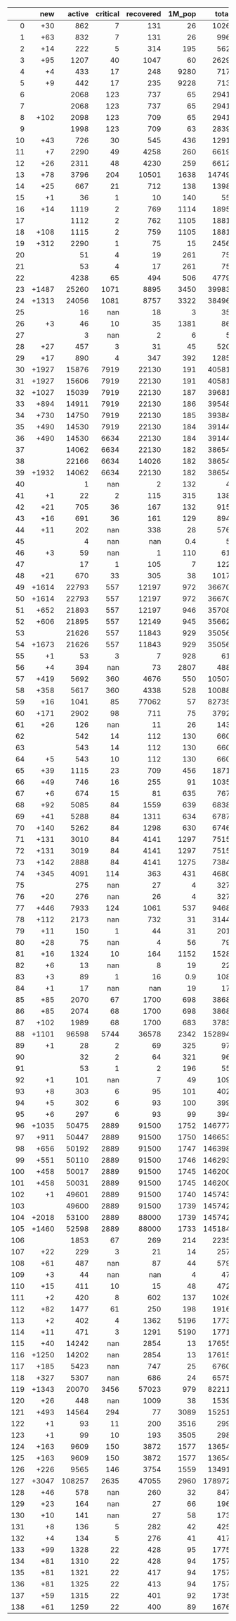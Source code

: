 |     |   new |   active |   critical |   recovered |   1M_pop |   total |
|----:|------:|---------:|-----------:|------------:|---------:|--------:|
|   0 |   +30 |      862 |          7 |         131 |     26   |    1026 |
|   1 |   +63 |      832 |          7 |         131 |     26   |     996 |
|   2 |   +14 |      222 |          5 |         314 |    195   |     562 |
|   3 |   +95 |     1207 |         40 |        1047 |     60   |    2629 |
|   4 |    +4 |      433 |         17 |         248 |   9280   |     717 |
|   5 |    +9 |      442 |         17 |         235 |   9228   |     713 |
|   6 |       |     2068 |        123 |         737 |     65   |    2941 |
|   7 |       |     2068 |        123 |         737 |     65   |    2941 |
|   8 |  +102 |     2098 |        123 |         709 |     65   |    2941 |
|   9 |       |     1998 |        123 |         709 |     63   |    2839 |
|  10 |   +43 |      726 |         30 |         545 |    436   |    1291 |
|  11 |    +7 |     2290 |         49 |        4258 |    260   |    6619 |
|  12 |   +26 |     2311 |         48 |        4230 |    259   |    6612 |
|  13 |   +78 |     3796 |        204 |       10501 |   1638   |   14749 |
|  14 |   +25 |      667 |         21 |         712 |    138   |    1398 |
|  15 |    +1 |       36 |          1 |          10 |    140   |      55 |
|  16 |   +14 |     1119 |          2 |         769 |   1114   |    1895 |
|  17 |       |     1112 |          2 |         762 |   1105   |    1881 |
|  18 |  +108 |     1115 |          2 |         759 |   1105   |    1881 |
|  19 |  +312 |     2290 |          1 |          75 |     15   |    2456 |
|  20 |       |       51 |          4 |          19 |    261   |      75 |
|  21 |       |       53 |          4 |          17 |    261   |      75 |
|  22 |       |     4238 |         65 |         494 |    506   |    4779 |
|  23 | +1487 |    25260 |       1071 |        8895 |   3450   |   39983 |
|  24 | +1313 |    24056 |       1081 |        8757 |   3322   |   38496 |
|  25 |       |       16 |        nan |          18 |      3   |      35 |
|  26 |    +3 |       46 |         10 |          35 |   1381   |      86 |
|  27 |       |        3 |        nan |           2 |      6   |       5 |
|  28 |   +27 |      457 |          3 |          31 |     45   |     520 |
|  29 |   +17 |      890 |          4 |         347 |    392   |    1285 |
|  30 | +1927 |    15876 |       7919 |       22130 |    191   |   40581 |
|  31 | +1927 |    15606 |       7919 |       22130 |    191   |   40581 |
|  32 | +1027 |    15039 |       7919 |       22130 |    187   |   39681 |
|  33 |  +894 |    14911 |       7919 |       22130 |    186   |   39548 |
|  34 |  +730 |    14750 |       7919 |       22130 |    185   |   39384 |
|  35 |  +490 |    14530 |       7919 |       22130 |    184   |   39144 |
|  36 |  +490 |    14530 |       6634 |       22130 |    184   |   39144 |
|  37 |       |    14062 |       6634 |       22130 |    182   |   38654 |
|  38 |       |    22166 |       6634 |       14026 |    182   |   38654 |
|  39 | +1932 |    14062 |       6634 |       22130 |    182   |   38654 |
|  40 |       |        1 |        nan |           2 |    132   |       4 |
|  41 |    +1 |       22 |          2 |         115 |    315   |     138 |
|  42 |   +21 |      705 |         36 |         167 |    132   |     915 |
|  43 |   +16 |      691 |         36 |         161 |    129   |     894 |
|  44 |   +11 |      202 |        nan |         338 |     28   |     576 |
|  45 |       |        4 |        nan |         nan |      0.4 |       5 |
|  46 |    +3 |       59 |        nan |           1 |    110   |      61 |
|  47 |       |       17 |          1 |         105 |      7   |     122 |
|  48 |   +21 |      670 |         33 |         305 |     38   |    1017 |
|  49 | +1614 |    22793 |        557 |       12197 |    972   |   36670 |
|  50 | +1614 |    22793 |        557 |       12197 |    972   |   36670 |
|  51 |  +652 |    21893 |        557 |       12197 |    946   |   35708 |
|  52 |  +606 |    21895 |        557 |       12149 |    945   |   35662 |
|  53 |       |    21626 |        557 |       11843 |    929   |   35056 |
|  54 | +1673 |    21626 |        557 |       11843 |    929   |   35056 |
|  55 |    +1 |       53 |          3 |           7 |    928   |      61 |
|  56 |    +4 |      394 |        nan |          73 |   2807   |     488 |
|  57 |  +419 |     5692 |        360 |        4676 |    550   |   10507 |
|  58 |  +358 |     5617 |        360 |        4338 |    528   |   10088 |
|  59 |   +16 |     1041 |         85 |       77062 |     57   |   82735 |
|  60 |  +171 |     2902 |         98 |         711 |     75   |    3792 |
|  61 |   +26 |      126 |        nan |          11 |     26   |     143 |
|  62 |       |      542 |         14 |         112 |    130   |     660 |
|  63 |       |      543 |         14 |         112 |    130   |     660 |
|  64 |    +5 |      543 |         10 |         112 |    130   |     660 |
|  65 |   +39 |     1115 |         23 |         709 |    456   |    1871 |
|  66 |   +49 |      746 |         16 |         255 |     91   |    1035 |
|  67 |    +6 |      674 |         15 |          81 |    635   |     767 |
|  68 |   +92 |     5085 |         84 |        1559 |    639   |    6838 |
|  69 |   +41 |     5288 |         84 |        1311 |    634   |    6787 |
|  70 |  +140 |     5262 |         84 |        1298 |    630   |    6746 |
|  71 |  +131 |     3010 |         84 |        4141 |   1297   |    7515 |
|  72 |  +131 |     3019 |         84 |        4141 |   1297   |    7515 |
|  73 |  +142 |     2888 |         84 |        4141 |   1275   |    7384 |
|  74 |  +345 |     4091 |        114 |         363 |    431   |    4680 |
|  75 |       |      275 |        nan |          27 |      4   |     327 |
|  76 |   +20 |      276 |        nan |          26 |      4   |     327 |
|  77 |  +446 |     7933 |        124 |        1061 |    537   |    9468 |
|  78 |  +112 |     2173 |        nan |         732 |     31   |    3144 |
|  79 |   +11 |      150 |          1 |          44 |     31   |     201 |
|  80 |   +28 |       75 |        nan |           4 |     56   |      79 |
|  81 |   +16 |     1324 |         10 |         164 |   1152   |    1528 |
|  82 |    +6 |       13 |        nan |           8 |     19   |      22 |
|  83 |    +3 |       89 |          1 |          16 |      0.9 |     108 |
|  84 |    +1 |       17 |        nan |         nan |     19   |      17 |
|  85 |   +85 |     2070 |         67 |        1700 |    698   |    3868 |
|  86 |   +85 |     2074 |         68 |        1700 |    698   |    3868 |
|  87 |  +102 |     1989 |         68 |        1700 |    683   |    3783 |
|  88 | +1101 |    96598 |       5744 |       36578 |   2342   |  152894 |
|  89 |    +1 |       28 |          2 |          69 |    325   |      97 |
|  90 |       |       32 |          2 |          64 |    321   |      96 |
|  91 |       |       53 |          1 |           2 |    196   |      55 |
|  92 |    +1 |      101 |        nan |           7 |     49   |     109 |
|  93 |    +8 |      303 |          6 |          95 |    101   |     402 |
|  94 |    +5 |      302 |          6 |          93 |    100   |     399 |
|  95 |    +6 |      297 |          6 |          93 |     99   |     394 |
|  96 | +1035 |    50475 |       2889 |       91500 |   1752   |  146777 |
|  97 |  +911 |    50447 |       2889 |       91500 |   1750   |  146653 |
|  98 |  +656 |    50192 |       2889 |       91500 |   1747   |  146398 |
|  99 |  +551 |    50110 |       2889 |       91500 |   1746   |  146293 |
| 100 |  +458 |    50017 |       2889 |       91500 |   1745   |  146200 |
| 101 |  +458 |    50031 |       2889 |       91500 |   1745   |  146200 |
| 102 |    +1 |    49601 |       2889 |       91500 |   1740   |  145743 |
| 103 |       |    49600 |       2889 |       91500 |   1739   |  145742 |
| 104 | +2018 |    53100 |       2889 |       88000 |   1739   |  145742 |
| 105 | +1460 |    52598 |       2889 |       88000 |   1733   |  145184 |
| 106 |       |     1853 |         67 |         269 |    214   |    2235 |
| 107 |   +22 |      229 |          3 |          21 |     14   |     257 |
| 108 |   +61 |      487 |        nan |          87 |     44   |     579 |
| 109 |    +3 |       44 |        nan |         nan |      4   |      47 |
| 110 |   +15 |      411 |         10 |          15 |     48   |     472 |
| 111 |    +2 |      420 |          8 |         602 |    137   |    1026 |
| 112 |   +82 |     1477 |         61 |         250 |    198   |    1916 |
| 113 |    +2 |      402 |          4 |        1362 |   5196   |    1773 |
| 114 |   +11 |      471 |          3 |        1291 |   5190   |    1771 |
| 115 |   +40 |    14242 |        nan |        2854 |     13   |   17655 |
| 116 | +1250 |    14202 |        nan |        2854 |     13   |   17615 |
| 117 |  +185 |     5423 |        nan |         747 |     25   |    6760 |
| 118 |  +327 |     5307 |        nan |         686 |     24   |    6575 |
| 119 | +1343 |    20070 |       3456 |       57023 |    979   |   82211 |
| 120 |   +26 |      448 |        nan |        1009 |     38   |    1539 |
| 121 |  +493 |    14564 |        294 |          77 |   3089   |   15251 |
| 122 |    +1 |       93 |         11 |         200 |   3516   |     299 |
| 123 |    +1 |       99 |         10 |         193 |   3505   |     298 |
| 124 |  +163 |     9609 |        150 |        3872 |   1577   |   13654 |
| 125 |  +163 |     9609 |        150 |        3872 |   1577   |   13654 |
| 126 |  +226 |     9565 |        146 |        3754 |   1559   |   13491 |
| 127 | +3047 |   108257 |       2635 |       47055 |   2960   |  178972 |
| 128 |   +46 |      578 |        nan |         260 |     32   |     847 |
| 129 |   +23 |      164 |        nan |          27 |     66   |     196 |
| 130 |   +10 |      141 |        nan |          27 |     58   |     173 |
| 131 |    +8 |      136 |          5 |         282 |     42   |     425 |
| 132 |    +4 |      134 |          5 |         276 |     41   |     417 |
| 133 |   +99 |     1328 |         22 |         428 |     95   |    1775 |
| 134 |   +81 |     1310 |         22 |         428 |     94   |    1757 |
| 135 |   +81 |     1321 |         22 |         417 |     94   |    1757 |
| 136 |   +81 |     1325 |         22 |         413 |     94   |    1757 |
| 137 |   +59 |     1315 |         22 |         401 |     92   |    1735 |
| 138 |   +61 |     1259 |         22 |         400 |     89   |    1676 |